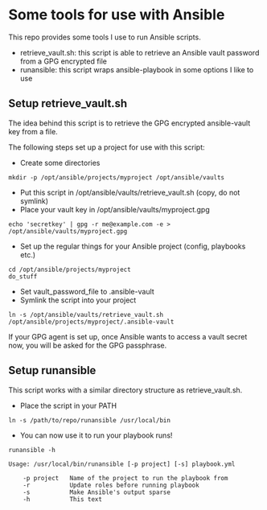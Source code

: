 # Some tools for use with Ansible
This repo provides some tools I use to run Ansible scripts.

* retrieve_vault.sh: this script is able to retrieve an Ansible vault password from a GPG encrypted file
* runansible: this script wraps ansible-playbook in some options I like to use

## Setup retrieve_vault.sh
The idea behind this script is to retrieve the GPG encrypted ansible-vault key from a file.

The following steps set up a project for use with this script:

* Create some directories

```
mkdir -p /opt/ansible/projects/myproject /opt/ansible/vaults
```
* Put this script in /opt/ansible/vaults/retrieve_vault.sh (copy, do not symlink)
* Place your vault key in /opt/ansible/vaults/myproject.gpg

```
echo 'secretkey' | gpg -r me@example.com -e > /opt/ansible/vaults/myproject.gpg
```
* Set up the regular things for your Ansible project (config, playbooks etc.)

```
cd /opt/ansible/projects/myproject
do_stuff
```
* Set vault_password_file to .ansible-vault
* Symlink the script into your project

```
ln -s /opt/ansible/vaults/retrieve_vault.sh /opt/ansible/projects/myproject/.ansible-vault
```

If your GPG agent is set up, once Ansible wants to access a vault secret now, you will be asked for the
GPG passphrase.

## Setup runansible
This script works with a similar directory structure as retrieve_vault.sh.

* Place the script in your PATH

```
ln -s /path/to/repo/runansible /usr/local/bin
```
* You can now use it to run your playbook runs!

```
runansible -h

Usage: /usr/local/bin/runansible [-p project] [-s] playbook.yml

    -p project   Name of the project to run the playbook from
    -r           Update roles before running playbook
    -s           Make Ansible's output sparse
    -h           This text
```
